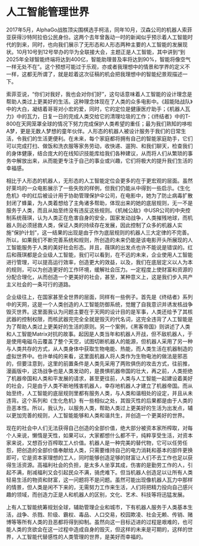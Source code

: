 # 人工智能管理世界


2017年5月，AlphaGo战胜顶尖围棋选手柯洁，同年10月，汉森公司的机器人索菲亚获得沙特阿拉伯公民身份。这两个去年曾轰动一时的新闻似乎预示着人工智能时代的到来，同时，也向我们展示了无形态和人形态两种主要的人工智能的发展现状。10月10号到12号举办的华为全联接大会，主题正是人工智能，其中讲到“到2025年全球智能终端将达到400亿，智能助理普及率将达到90%，智能将像空气一样无处不在”。这个预想可能过于乐观，亦或者我理想中的情景和学界的定义不一样，这都无所谓了，就是趁着这次征稿的机会把我理想中的智能纪景观描述一下。

索菲亚说，“你们对我好，我也会对你们好”，这句话意味着人工智能的设计理念是帮助人类过上更美好的生活。这种理念体现在了人类的众多电影中。《超能陆战队》中的大白，凝结着哥哥对小宏的爱，同时，它的定位是健康医疗助手；《机器人瓦力》中的瓦力，日复一日的完成人类交给它的清理垃圾的工作；《终结者》中的T-800在天网笼罩全球的情况下努力完成保护人类希望的重任；最为我们熟知的哆啦A梦，更是无数人梦想的童年伙伴。人形态的机器人被设计服务于我们的日常生活，令我们的生活更便利。在未来，每个家庭都将拥有自己的智能家庭助手，它们可以完成打扫、做饭和洗衣服等家务劳动，收快递、遛狗、和我们聊天，检查我们的身体健康，结合庞大的在线知识技能库给我们各种建议，从而将人们从繁琐的事务中解放出来，从而能更专注于自己的事业或兴趣，它们将极大的提升我们生活的幸福感。

相比于人形态的机器人，无形态的人工智能定位会更多的在于更宏观的层面。虽然好莱坞的一众电影展示了一些失败的样例，但我们仍能从中得到一些启示。《生化危机》中的红后被设计用于协助管理保护伞公司，在电影中，她为了防止病毒扩散封闭了蜂巢，为人类着想给了主角诸多帮助，体现出来的她的底层规则，无一不是服务于人类，而且从始至终没有违反这些规则。《机械公敌》中USR公司的中央控制系统薇琪，认为人类正在危害自身的安全，国家发动战争，人类摧残地球，而机器人则必须拯救人类，保证人类的持续存在发展，因此控制了众多的机器人实施“保护计划”，这一结果的出现是由于作为底层规则的机器人三大定律的不完善。所以，如果我们不断完善系统和规则，所创造的未来仍能是该电影开头所展现的人工智能服务于人类的美好社会形态。并且，薇琪的出发点也许不能说是错误的。红后和薇琪都是企业级人工智能，我们可以看到，在不远的未来，企业使用人工智能进行管理，可以提高运行效率，创造更大的效益，以及，我们在底层定义以人为本的规则，可以为创造更好的工作环境，缓解社会压力。一定程度上使财富和资源的分配合理化，从而创造一个更美好的社会，甚至，某种意义上，这是我们步入共产主义社会的一条可行的道路。

企业级往上，在国家甚至全世界的层面，同样有一些例子。首先是《终结者》系列中的天网，这是一个人类创造的人工智能防御系统，觉醒了自我意识并诱发核战争毁灭世界。这里面我认为问题主要在于天网的设计目的是军事，人类还给予了其核武器的控制权限，而核武器完完全全就是毁灭的代名词，这完全违背了人工智能是为了帮助人类过上更美好的生活的原则。另一个案例，《黑客帝国》则讲述了人类和人工智能Matrix对抗的故事。起因是人类当年和机器人开战，但不敌机器人，于是使用电磁乌云覆盖了整个天空，试图切断机器人的能源，但机器人采用了另一种与人类共存的方式，从人类身体中获取生物电能、热能，而人类生活在机器制造的虚拟世界中。也许单纯的来看，这里面机器人将人类作为生物电池的做法是邪恶的，但要注意到，这里的前置条件是人类先采用了两败俱伤的攻击方式，往前推，漫画版中，这场战争也是人类发动的，是畏惧机器帝国的壮大，再之前，人类拒绝了机器帝国和人类和平发展的请求，甚至更往前，人类与人工智能一起建设着美好的社会，只是由于人类不断地残害机器人，幸存地机器人才建立了机器帝国。而从始至终，人工智能的底层规则里都有服务人类，与人类和谐相处的设定，并且从未违背。这个系列和《生化危机》有一些相似之处，其毁灭性的后果都是由于人类的丑恶本性。所以，我认为，以服务人类，帮助人类过上更美好的生活为出发点，辅以更加完善的规则，人工智能能够和人类和谐共生，并创造一个更美好的世界。

现在的社会中人们无法获得自己创造的全部价值，绝大部分被资本家所榨取，对每个人来说，懒惰是天性，如果可以，大家都想什么都不干，纯粹享受生活，对资本家来说，又想百分百榨取工人价值。机器人是一种完美的替代物，它可以任劳任怨，把创造的全部价值奉献给人类，只需要维持自己的电力消耗和基本的部件更换即可，它是资本家理想的工人，同时能够创造足够的财富让人们不去工作也足以获得生活资源。高福利社会的负担，是太多人坐享其成，伤害的是勤劳工作的人，引起不满，削减福利又会引起民众不满，骑虎难下。但当机器人创造足以让所有人类轻易生活的物资和财富，这一问题将不是问题。虽然可能出现像机器人瓦力中那样的情景，但人类是闲不下来的，无需努力工作来生活，人们将把精力投向自己感兴趣的领域，而创造力正是人和机器人的区别，文化、艺术、科技等将迅猛发展。

上有人工智能统筹规划全球，辅助管理企业和城市，下有机器人服务于人类基本生活，战争、杀戮、阶级、霸权、毒品、人口交易，校园欺凌、社会无赖、传销、赌博等等所有人类的丑恶都将得到抑制。虽然向这一目标迈进的过程是艰难的，也可能人类的贪欲会在这一过程中造成自身的毁灭，但这样的未来是可期的，这样的世界，人工智能代替感性的人类管理的世界，是美好而幸福的。
